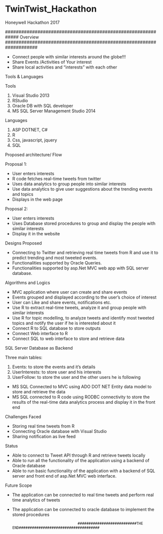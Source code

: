 # TwinTwist_Hackathon
Honeywell Hackathon 2017

############################################################# Overview ####################################################################

* Connect people with similar interests around the globe!!!
* Share Events /Activities of Your interest
* Share local activities and “interests” with each other

Tools & Languages

Tools
1. Visual Studio 2013 
2. RStudio
3. Oracle DB with SQL developer
4. MS SQL Server Management Studio 2014

Languages
1. ASP DOTNET, C#
2. R
3. Css, javascript, jquery
4. SQL

Proposed architecture/ Flow 

Proposal 1:

* User enters interests
* R code fetches real-time tweets from twitter
* Uses data analytics to group people into similar interests
* Use data analytics to give user suggestions about the trending events and topics
* Displays in the web page

Proposal 2:

* User enters interests
* Uses Database stored procedures to group and display the people with similar interests
* Display it in the website


Designs Proposed

* Connecting to Twitter and retrieving real time tweets from R and use it to predict trending and most tweeted events.
* Functionalities supported by Oracle Queries.
* Functionalities supported by asp.Net MVC web app with SQL server database.

Algorithms and Logics

* MVC application where user can create and share events
* Events grouped and displayed according to the user’s choice of interest
* User can Like and share events, notifications etc.
* Use R to extract real-time tweets, analyze it and group people with similar interests
* Use R for topic modelling, to analyze tweets and identify most tweeted topics and notify the user if he is interested about it
* Connect R to SQL database to store outputs
* Connect Web interface to R 
* Connect SQL to web interface to store and retrieve data

SQL Server Database as Backend

Three main tables:
1. Events: to store the events and it’s details
2. UserInterests: to store user and his interests
3. UserFollow: to store the user and the other users he is following

* MS SQL Connected to MVC using ADO DOT NET Entity data model to store and retrieve the data
* MS SQL connected to R code using RODBC connectivity to store the results of the real-time data analytics process and display it in the front end

Challenges Faced

* Storing real time tweets from R
* Connecting Oracle database with Visual Studio
* Sharing notification as live feed

Status

* Able to connect to  Tweet API  through R and retrieve tweets locally
* Able to run all the functionality of the application using a backend of Oracle database
* Able to run basic functionality of the application with a backend of SQL server and front end of asp.Net MVC web interface.

Future Scope

* The application can be connected to real time tweets and perform real time analytics of tweets
* The application can be connected to oracle database to implement the stored procedures

                                    ###########################THE END#####################################








